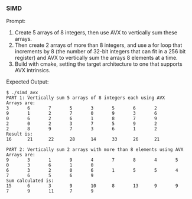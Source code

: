 ### SIMD

Prompt:
1. Create 5 arrays of 8 integers, then use AVX to vertically sum these arrays.
2. Then create 2 arrays of more than 8 integers, and use a for loop that increments by 8 (the number of 32-bit integers that can fit in a 256 bit register) and AVX to vertically sum the arrays 8 elements at a time.
3. Build with cmake, setting the target architecture to one that supports AVX intrinsics.

Expected Output:
```
$ ./simd_avx
PART 1: Vertically sum 5 arrays of 8 integers each using AVX
Arrays are:
3       6       7       5       3       5       6       2       
9       1       2       7       0       9       3       6       
0       6       2       6       1       8       7       9       
2       0       2       3       7       5       9       2       
2       8       9       7       3       6       1       2       
Result is: 
16      21      22      28      14      33      26      21  
    
PART 2: Vertically sum 2 arrays with more than 8 elements using AVX
Arrays are:
9       3       1       9       4       7       8       4       5       0       3       6       1       0       
6       3       2       0       6       1       5       5       4       7       6       5       6       9       
Sum calculated is: 
15      6       3       9       10      8       13      9       9       7       9       11      7       9      
```